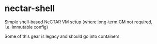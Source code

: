 nectar-shell
============

Simple shell-based NeCTAR VM setup (where long-term CM not required, i.e. immutable config)

Some of this gear is legacy and should go into containers.
